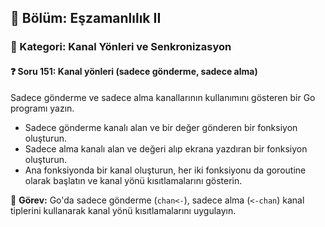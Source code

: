 ## 📘 Bölüm: Eşzamanlılık II  
### 🔹 Kategori: Kanal Yönleri ve Senkronizasyon  
#### ❓ Soru 151: Kanal yönleri (sadece gönderme, sadece alma)

Sadece gönderme ve sadece alma kanallarının kullanımını gösteren bir Go programı yazın.

- Sadece gönderme kanalı alan ve bir değer gönderen bir fonksiyon oluşturun.
- Sadece alma kanalı alan ve değeri alıp ekrana yazdıran bir fonksiyon oluşturun.
- Ana fonksiyonda bir kanal oluşturun, her iki fonksiyonu da goroutine olarak başlatın ve kanal yönü kısıtlamalarını gösterin.

🔧 **Görev:** Go'da sadece gönderme (`chan<-`), sadece alma (`<-chan`) kanal tiplerini kullanarak kanal yönü kısıtlamalarını uygulayın.
